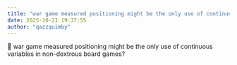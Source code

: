 ```yaml
---
title: "war game measured positioning might be the only use of continuous variables in non-dextrous board"
date: 2025-10-21 19:37:55
author: "qazzquimby"
---
```


💭 war game measured positioning might be the only use of continuous variables in non-dextrous board games?